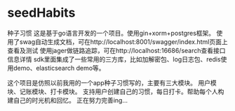 # seedHabits
种子习惯
这是基于go语言开发的一个项目。使用gin+xorm+postgres框架。
使用了swag自动生成文档，可在http://localhost:8001/swagger/index.html页面上查看及测试
使用jager做链路追踪，可在http://localhost:16686/search查看接口信息详情
sdk里面集成了一些常用的三方库，比如加解密包、log日志包、redis使用demo、elasticsearch demo等。

这个项目是仿照以前我用的一个app种子习惯写的，主要有三大模块。
用户模块、记账模块、打卡模块。
支持用户创建自己的习惯，每日打卡。帮助每个人构建自己的时光机和回忆。
正在努力完善ing...

